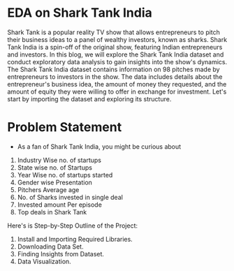# EDA on Shark Tank India
Shark Tank is a popular reality TV show that allows entrepreneurs to pitch their business ideas to a panel of wealthy investors, known as sharks. Shark Tank India is a spin-off of the original show, featuring Indian entrepreneurs and investors. In this blog, we will explore the Shark Tank India dataset and conduct exploratory data analysis to gain insights into the show's dynamics.
The Shark Tank India dataset contains information on 98 pitches made by entrepreneurs to investors in the show. The data includes details about the entrepreneur's business idea, the amount of money they requested, and the amount of equity they were willing to offer in exchange for investment. Let's start by importing the dataset and exploring its structure.

# Problem Statement
- As a fan of Shark Tank India, you might be curious about
1. Industry Wise no. of startups
2. State wise no. of Startups
3. Year Wise no. of startups started
4. Gender wise Presentation
5. Pitchers Average age
6. No. of Sharks invested in single deal
7. Invested amount Per episode
8. Top deals in Shark Tank

Here's is Step-by-Step Outline of the Project:
1. Install and Importing Required Libraries.
2. Downloading Data Set.
3. Finding Insights from Dataset.
4. Data Visualization.
